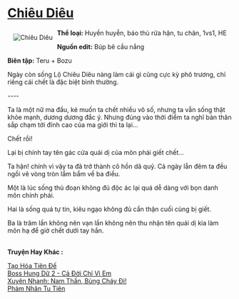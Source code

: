 <a href="https://utruyen.com/chieu-dieu/9798/" title="Chiêu Diêu"><h1>Chiêu Diêu</h1></a><div style="display:table"><img align="right" style="float: left; padding: 10px;" src="https://utruyen.com/images/story/200x260/chieu-dieu.jpg" alt="Chiêu Diêu"><b>Thể loại: </b>Huyền huyễn, báo thù rửa hận, tu chân, 1vs1, HE<p></p><b>Nguồn edit:</b> Búp bê cầu nắng<p></p><b>Biên tập:</b> Teru + Bozu<p></p>Ngày còn sống Lộ Chiêu Diêu nàng làm cái gì cũng cực kỳ phô trương, chỉ riêng cái chết là đặc biệt bình thường.<p></p>----<p></p>Ta là một nữ ma đầu, kẻ muốn ta chết nhiều vô số, nhưng ta vẫn sống thật khỏe mạnh, dương dương đắc ý. Nhưng đúng vào thời điểm ta nghĩ bản thân sắp chạm tới đỉnh cao của ma giới thì ta lại...<p></p>Chết rồi!<p></p>Lại bị chính tay tên gác cửa quái dị của môn phái giết chết...<p></p>Ta hận! chính vì vậy ta đã trở thành cô hồn dã quỷ. Cả ngày lẫn đêm ta đều ngồi vẽ vòng tròn lẩm bẩm về ba điều.<p></p>Một là lúc sống thủ đoạn không đủ độc ác lại quá dễ dàng với bọn danh môn chính phái.<p></p>Hai là sống quá tự tin, kiêu ngạo không đủ cẩn thận cuối cùng bị giết.<p></p>Ba là trăm lần không nên vạn lần không nên thu nhận tên quái dị kia làm môn hạ để giờ chết dưới tay hắn.</div><p><br><b>Truyện Hay Khác :</b></p><a href="https://utruyen.com/tao-hoa-tien-de/17011/" alt="Tạo Hóa Tiên Đế">Tạo Hóa Tiên Đế</a><br/><a href="https://github.com/quanluxury/truyenhot/tree/master/truyenhay/16858/" alt="Boss Hung Dữ 2 - Cả Đời Chỉ Vì Em">Boss Hung Dữ 2 - Cả Đời Chỉ Vì Em</a><br/><a href="https://truyenngontinhay.wordpress.com/2019/10/03/xuyen-nhanh-nam-than-bung-chay-di/" alt="Xuyên Nhanh: Nam Thần, Bùng Cháy Đi!">Xuyên Nhanh: Nam Thần, Bùng Cháy Đi!</a><br/><a href="https://github.com/quanluxury/truyenhot/tree/master/truyenhay/5089/" alt="Phàm Nhân Tu Tiên">Phàm Nhân Tu Tiên</a><br/>